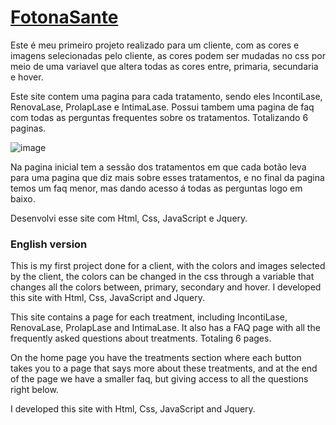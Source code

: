 # <a href="https://fotonasante.com.br/" target="_blank" >FotonaSante</a>
Este é meu primeiro projeto realizado para um cliente, com as cores e imagens selecionadas pelo cliente, as cores podem ser mudadas no css por meio de uma variavel que altera todas as cores entre, primaria, secundaria e hover.

Este site contem uma pagina para cada tratamento, sendo eles IncontiLase, RenovaLase, ProlapLase e IntimaLase. Possui tambem uma pagina de faq com todas as perguntas frequentes sobre os tratamentos. Totalizando 6 paginas.

![image](https://user-images.githubusercontent.com/85755177/193164053-980ca73a-ecc5-4bfc-a2c1-39a55313ac97.png)

Na pagina inicial tem a sessão dos tratamentos em que cada botão leva para uma pagina que diz mais sobre esses tratamentos, e no final da pagina temos um faq menor, mas dando acesso á todas as perguntas logo em baixo.


Desenvolvi esse site com Html, Css, JavaScript e Jquery.



<h3>English version</h3>
This is my first project done for a client, with the colors and images selected by the client, the colors can be changed in the css through a variable that changes all the colors between, primary, secondary and hover.
I developed this site with Html, Css, JavaScript and Jquery.

This site contains a page for each treatment, including IncontiLase, RenovaLase, ProlapLase and IntimaLase. It also has a FAQ page with all the frequently asked questions about treatments. Totaling 6 pages.

On the home page you have the treatments section where each button takes you to a page that says more about these treatments, and at the end of the page we have a smaller faq, but giving access to all the questions right below.

I developed this site with Html, Css, JavaScript and Jquery.
